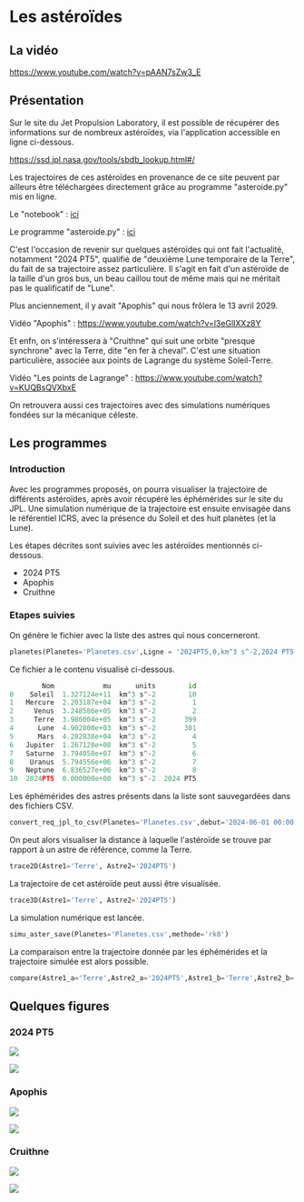 # Les astéroïdes

## La vidéo

https://www.youtube.com/watch?v=pAAN7sZw3_E

## Présentation

Sur le site du Jet Propulsion Laboratory, il est possible de récupérer des informations sur de nombreux astéroïdes, via l'application accessible en ligne ci-dessous.

https://ssd.jpl.nasa.gov/tools/sbdb_lookup.html#/

Les trajectoires de ces astéroïdes en provenance de ce site peuvent par ailleurs être téléchargées directement grâce au programme "asteroide.py" mis en ligne.

Le "notebook" : [ici](asteroide.ipynb)

Le programme "asteroide.py" : [ici](asteroide.py)

C'est l'occasion de revenir sur quelques astéroïdes qui ont fait l'actualité, notamment "2024 PT5", qualifié de "deuxième Lune temporaire de la Terre", du fait de sa trajectoire assez particulière. Il s'agit en fait d'un astéroïde de la taille d'un gros bus, un beau caillou tout de même mais qui ne méritait pas le qualificatif de "Lune".

Plus anciennement, il y avait "Apophis" qui nous frôlera le 13 avril 2029.

Vidéo "Apophis" : https://www.youtube.com/watch?v=l3eGlIXXz8Y

Et enfn, on s'intéressera à "Cruithne" qui suit une orbite "presque synchrone" avec la Terre, dite "en fer à cheval". C'est une situation particulière, associée aux points de Lagrange du système Soleil-Terre.

Vidéo "Les points de Lagrange" : https://www.youtube.com/watch?v=KUQBsQVXbxE

On retrouvera aussi ces trajectoires avec des simulations numériques fondées sur la mécanique céleste.

## Les programmes

### Introduction

Avec les programmes proposés, on pourra visualiser la trajectoire de différents astéroïdes, après avoir récupéré les éphémérides sur le site du JPL. Une simulation numérique de la trajectoire est ensuite envisagée dans le référentiel ICRS, avec la présence du Soleil et des huit planètes (et la Lune).

Les étapes décrites sont suivies avec les astéroïdes mentionnés ci-dessous.

- 2024 PT5
- Apophis
- Cruithne

### Etapes suivies

On génère le fichier avec la liste des astres qui nous concerneront.
```python
planetes(Planetes='Planetes.csv',Ligne = '2024PT5,0,km^3 s^-2,2024 PT5')
```

Ce fichier a le contenu visualisé ci-dessous.
```python
        Nom            mu      units        id
0    Soleil  1.327124e+11  km^3 s^-2        10
1   Mercure  2.203187e+04  km^3 s^-2         1
2     Venus  3.248586e+05  km^3 s^-2         2
3     Terre  3.986004e+05  km^3 s^-2       399
4      Lune  4.902800e+03  km^3 s^-2       301
5      Mars  4.282838e+04  km^3 s^-2         4
6   Jupiter  1.267128e+08  km^3 s^-2         5
7   Saturne  3.794058e+07  km^3 s^-2         6
8    Uranus  5.794556e+06  km^3 s^-2         7
9   Neptune  6.836527e+06  km^3 s^-2         8
10  2024PT5  0.000000e+00  km^3 s^-2  2024 PT5
```

Les éphémérides des astres présents dans la liste sont sauvegardées dans des fichiers CSV.
```python
convert_req_jpl_to_csv(Planetes='Planetes.csv',debut='2024-06-01 00:00:00',fin='2025-06-01 00:00:00',pas='24 h')
```

On peut alors visualiser la distance à laquelle l'astéroïde se trouve par rapport à un astre de référence, comme la Terre.
```python
trace2D(Astre1='Terre', Astre2='2024PT5')
```

La trajectoire de cet astéroïde peut aussi être visualisée.
```python
trace3D(Astre1='Terre', Astre2='2024PT5')
```

La simulation numérique est lancée.
```python
simu_aster_save(Planetes='Planetes.csv',methode='rk8')
```

La comparaison entre la trajectoire donnée par les éphémérides et la trajectoire simulée est alors possible.
```python
compare(Astre1_a='Terre',Astre2_a='2024PT5',Astre1_b='Terre',Astre2_b='2024PT5_simu')
```
## Quelques figures

### 2024 PT5

![](2024PT5_dist.png)

![](2024PT5_traj.png)

### Apophis

![](Apophis_dist.png)

![](Apophis_traj.png)

### Cruithne

![](Cruithne_dist.png)

![](Cruithne_traj.png)
